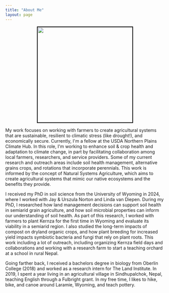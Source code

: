 ```yaml
---
title: "About Me"
layout: page
---
```


<!--CSS styling-->
<style>
  .image-border {border: 2px solid black;}
</style>

<style>
h1, h2, h3 {text-align: center;}
</style>

<img src="images/profile3.jpg" width="300" class="image-border" 
style="display: block; margin: 0 auto;">

My work focuses on working with farmers to create agricultural systems that are sustainable, resilient to climatic stress (like drought!), and economically secure. Currently, I'm a fellow at the USDA Northern Plains Climate Hub. In this role, I'm working to enhance soil & crop health and adaptation to climate change, in part by facilitating collaboration among local farmers, researchers, and service providers. Some of my current research and outreach areas include soil health management, alternative grains crops, and rotations that incorporate perennials. This work is informed by the concept of Natural Systems Agriculture, which aims to create agricultural systems that mimic our native ecosystems and the benefits they provide. 


I received my PhD in soil science from the University of Wyoming in 2024, where I worked with Jay & Urszula Norton and Linda van Diepen. During my PhD, I researched how land management decisions can support soil health in semiarid grain agriculture, and how soil microbial properties can inform our understanding of soil health. As part of this research, I worked with farmers to plant Kernza for the first time in Wyoming and evaluate its viability in a semiarid region. I also studied the long-term impacts of compost on dryland organic crops, and how plant breeding for increased yield impacts symbiotic bacteria and fungi that rely on plant roots. This work including a lot of outreach, including organizing Kernza field days and collaborations and working with a research farm to start a teaching orchard at a school in rural Nepal.


Going farther back, I received a bachelors degree in biology from Oberlin College (2018) and worked as a research intern for The Land Institute. In 2019, I spent a year living in an agricultural village in Sindhupalchok, Nepal, teaching English through a Fulbright grant. In my free time, I likes to hike, bike, and canoe around Laramie, Wyoming, and teach pottery.